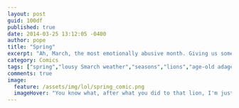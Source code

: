 ```yaml
---
layout: post
guid: 100df
published: true
date: 2014-03-25 13:12:05 -0400
author: pope
title: "Spring"
excerpt: "Ah, March, the most emotionally abusive month. Giving us some distant hope that everything\'s going to be alright and the sun is coming to save us from the wasteland we\'ve been living in, only to cruelly stomp on all our dreams. Again and again. "
category: Comics
tags: ["spring","lousy Smarch weather","seasons","lions","age-old adages","tropical climates","animal cruelty","winter","science"]
comments: true 
image:
  feature: /assets/img/lol/spring_comic.png
  imageHover: "You know what, after what you did to that lion, I'm just not coming back at all. Fuck you guys, live in winter forever."
---
```


